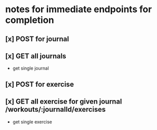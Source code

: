 # notes for immediate endpoints for completion

## [x] POST for journal

## [x] GET all journals

- get single journal

## [x] POST for exercise

## [x] GET all exercise for given journal /workouts/:journalId/exercises

- get single exercise
